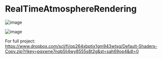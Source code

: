 # RealTimeAtmosphereRendering


![image](https://github.com/EmmyVoita/RealTimeAtmosphereRendering/assets/82542924/47589679-5fcc-4fc5-a831-8f5790bdf954)

![image](https://github.com/EmmyVoita/RealTimeAtmosphereRendering/assets/82542924/47898a0e-29c8-48e7-ad12-f6ba67aa90f3)

For full project:
https://www.dropbox.com/scl/fi/op264xbptix1gm943wtsg/Default-Shaders-Copy.zip?rlkey=pqxwne7nqb5li4wy8555s8t2g&st=sah69op4&dl=0
